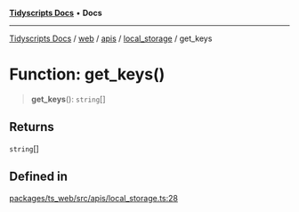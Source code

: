 [**Tidyscripts Docs**](../../../../../../../README.md) • **Docs**

***

[Tidyscripts Docs](../../../../../../../globals.md) / [web](../../../../../README.md) / [apis](../../../README.md) / [local\_storage](../README.md) / get\_keys

# Function: get\_keys()

> **get\_keys**(): `string`[]

## Returns

`string`[]

## Defined in

[packages/ts\_web/src/apis/local\_storage.ts:28](https://github.com/sheunaluko/tidyscripts/blob/master/packages/ts_web/src/apis/local_storage.ts#L28)
